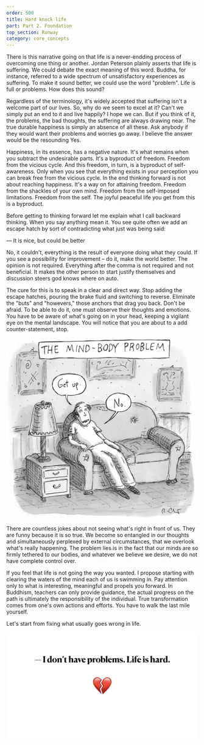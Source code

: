 ```yaml
---
order: 500
title: Hard knock life
part: Part 2. Foundation
top_section: Runway
category: core_concepts
---
```


There is this narrative going on that life is a never-endding process of overcoming one thing or another. Jordan Peterson plainly asserts that life is suffering. We could debate the exact meaning of this word. Buddha, for instance, referred to a wide spectrum of unsatisfactory experiences as suffering. To make it sound better, we could use the word "problem". Life is full or problems. How does this sound? 
 
Regardless of the terminology, it's widely accepted that suffering isn't a welcome part of our lives. So, why do we seem to excel at it? Can't we simply put an end to it and live happily? I hope we can. But if you think of it, the problems, the bad thoughts, the suffering are always drawing near. The true durable happiness is simply an absence of all these. Ask anybody if they would want their problems and worries go away. I believe the answer would be the resounding Yes.

Happiness, in its essence, has a negative nature. It's what remains when you subtract the undesirable parts. It's a byproduct of freedom. Freedom from the vicious cycle. And this freedom, in turn, is a byproduct of self-awareness. Only when you see that everything exists in your perception you can break free from the vicious cycle. In the end thinking forward is not about reaching happiness. It's a way on for attaining freedom. Freedom from the shackles of your own mind. Freedom from the self-imposed limitations. Freedom from the self. The joyful peaceful life you get from this is a byproduct.

Before getting to thinking forward let me explain what I call backward thinking. When you say anything mean it. You see quite often we add an escape hatch by sort of contradicting what just was being said: 

— It is nice, but could be better

No, it couldn't, everything is the result of everyone doing what they could. If you see a possibility for improvement – do it, make the world better. The opinion is not required. Everything after the comma is not required and not beneficial. It makes the other person to start justify themselves and discussion steers god knows where on auto.

The cure for this is to speak in a clear and direct way. Stop adding the escape hatches, pouring the brake fluid and switching to reverse. Eliminate the "buts" and "howevers," those anchors that drag you back. Don't be afraid. To be able to do it, one must observe their thoughts and emotions. You have to be aware of what's going on in your head, keeping a vigilant eye on the mental landscape. You will notice that you are about to a add counter-statement, stop.

![](/images/book/hard-life/the-mind-body-problem.jpeg)

There are countless jokes about not seeing what's right in front of us. They are funny because it is so true. We become so entangled in our thoughts and simultaneously perplexed by external circumstances, that we overlook what's really happening. The problem lies is in the fact that our minds are so firmly tethered to our bodies, and whatever we believe we desire, we do not have complete control over.

If you feel that life is not going the way you wanted. I propose starting with clearing the waters of the mind each of us is swimming in. Pay attention only to what is interesting, meaningful and propels you forward. In Buddhism, teachers can only provide guidance, the actual progress on the path is ultimately the responsibility of the individual. True transformation comes from one's own actions and efforts. You have to walk the last mile yourself.

Let's start from fixing what usually goes wrong in life.

![](/images/book/hard-life/joy-55.jpeg)
